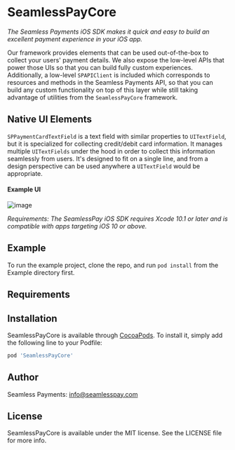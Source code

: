 # SeamlessPayCore

*The Seamless Payments iOS SDK makes it quick and easy to build an excellent payment experience in your iOS app.*

Our framework provides elements that can be used out-of-the-box to collect your users' payment details. We also expose the low-level APIs that power those UIs so that you can build fully custom experiences. Additionally, a low-level `SPAPIClient` is included which corresponds to resources and methods in the Seamless Payments API, so that you can build any custom functionality on top of this layer while still taking advantage of utilities from the `SeamlessPayCore` framework.


## Native UI Elements

`SPPaymentCardTextField` is a text field with similar properties to `UITextField`, but it is specialized for collecting credit/debit card information. It manages multiple `UITextFields` under the hood in order to collect this information seamlessly from users. It's designed to fit on a single line, and from a design perspective can be used anywhere a `UITextField` would be appropriate.

#### Example UI

![image](https://rc-docs.seamlesspay.com/images/card-field.gif)


*Requirements: The SeamlessPay iOS SDK requires Xcode 10.1 or later and is compatible with apps targeting iOS 10 or above.*

## Example

To run the example project, clone the repo, and run `pod install` from the Example directory first.

## Requirements

## Installation

SeamlessPayCore is available through [CocoaPods](https://cocoapods.org). To install
it, simply add the following line to your Podfile:

```ruby
pod 'SeamlessPayCore'
```

## Author

Seamless Payments: info@seamlesspay.com

## License

SeamlessPayCore is available under the MIT license. See the LICENSE file for more info.
